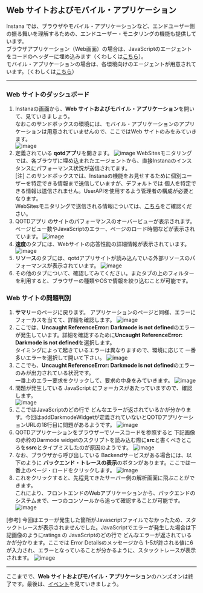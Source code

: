 ## Web サイトおよびモバイル・アプリケーション

Instana では、ブラウザやモバイル・アプリケーションなど、エンドユーザー側の振る舞いを理解するための、エンドユーザー・モニタリングの機能も提供しています。  
ブラウザアプリケーション（Web画面）の場合は、JavaScriptのエージェントをコードのヘッダーに埋め込みます（くわしくは[こちら](https://www.ibm.com/docs/ja/instana-observability/current?topic=instana-monitoring-websites#installation)）。  
モバイル・アプリケーションの場合は、各環境向けのエージェントが用意されています。（くわしくは[こちら](https://www.ibm.com/docs/ja/instana-observability/current?topic=instana-mobile-app-monitoring)）  

---
### Web サイトのダッシュボード
1. Instanaの画面から、**Web サイトおよびモバイル・アプリケーション**を開いて、見ていきましょう。  
なおこのサンドボックスの環境には、モバイル・アプリケーションのアプリケーションは用意されていませんので、ここではWeb サイトのみをみていきます。    
    ![image](images/website-001.png)
1. 定義されている **qotdアプリ**を開きます。
    ![image](images/website-002.png)
WebSitesモニタリングでは、各ブラウザに埋め込まれたエージェントから、直接Instanaのインスタンスにパフォーマンス状況が送信されてます。  
[注] このサンドボックスでは、Instanaの機能をお見せするために個別ユーザーを特定できる情報まで送信していますが、デフォルトでは 個人を特定できる情報は送信されません。UserAPIを使用するよう管理者の構成が必要となります。  
WebSitesモニタリングで送信される情報については、[こちら](https://www.ibm.com/docs/en/instana-observability/current?topic=websites-website-monitoring-faq#sensitive-data)をご確認ください。
1. QOTDアプリ のサイトのパフォーマンスのオーバービューが表示されます。ページビュー数やJavaScriptのエラー、ページのロード時間などが表示されています。
    ![image](images/website-003.png)
1. **速度**のタブには、Webサイトの応答性能の詳細情報が表示されています。
    ![image](images/website-004.png)
1. **リソース**のタブには、qotdアプリサイトが読み込んでいる外部リソースのパフォーマンスが表示されています。
    ![image](images/website-005.png)
1. その他のタブについて、確認してみてください。またタブの上のフィルターを利用すると、ブラウザーの種類やOSで情報を絞り込むことが可能です。

### Web サイトの問題判別
1. **サマリー**のページに戻ります。
アプリケーションのページと同様、エラーにフォーカスを当てて、詳細を確認します。
    ![image](images/website-006.png)
1. ここでは、**Uncaught ReferenceError: Darkmode is not defined**のエラーが発生しています。詳細を確認するために**Uncaught ReferenceError: Darkmode is not defined**を選択します。  
タイミングによって起きているエラーは異なりますので、環境に応じて 一番多いエラーを選択して開いて下さい。
    ![image](images/website-007.png)
1. ここでも、**Uncaught ReferenceError: Darkmode is not defined**のエラーのみが出力されている状況です。  
一番上のエラー要求をクリックして、要求の中身をみていきます。
    ![image](images/website-008.png)
1. 問題が発生している JavaScript にフォーカスがあたっていますので、確認します。  
    ![image](images/website-009.png)
1.  ここではJavaScriptのどの行で どんなエラーが返されているかが分かります。今回はaddDarkmodeWidgetが定義されていないとQOTDアプリケーションURLの18行目に問題があるようです。
    ![image](images/website-010.png)
1. QOTDアプリケーションをブラウザーでソースコードを参照すると 下記画像の赤枠のDarmode widgetのスクリプトを読み込む際に**src**と書くべきところを**ssrc**とタイプミスしたのが原因のようです。 
    ![image](images/website-011.png)
1. なお、ブラウザから呼び出している Backendサービスがある場合には、以下のように **バックエンド・トレースの表示**のボタンがあります。ここでは一番上のページ・ロードをクリックします。
    ![image](images/website-012.png)
1. これをクリックすると、先程見てきたサーバー側の解析画面に飛ぶことができます。  
これにより、フロントエンドのWebアプリケーションから、バックエンドのシステムまで、一つのコンソールから追って確認することが可能です。
    ![image](images/website-013.png)

[参考]
今回はエラーが発生した箇所がJavascriptファイルでなかったため、スタックトレースが表示されませんでした。JavaScriptでエラーが発生した場合は下記画像のようにratings の JavaScriptのどの行で どんなエラーが返されているかが分かります。ここでは Error Detailsのメッセージから 1-5が許される値に6が入力され、エラーとなっていることが分かるように、スタックトレースが表示されます。
![image](images/website-0121.png)

---
ここまでで、**Web サイトおよびモバイル・アプリケーション**のハンズオンは終了です。最後は、[イベント](Events.md)を見ていきましょう。



